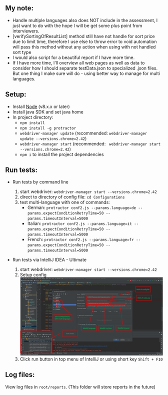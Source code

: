 ## My note:
* Handle multiple languages also does NOT include in the assessment, I just want to do with the hope I will be get some plus point from interviewers.
* [verifySortingOfResultList] method still have not handle for sort price due to limit time, therefore I use else to throw error to void automation will pass this method without any action when using with not handled sort type
* I would also script for a beautiful report if I have more time.
* If I have more time, I'll overview all web pages as well as data to consider how I should separate testData.json to specialized .json files.
But one thing I make sure will do - using better way to manage for multi languages.

## Setup:
* Install [Node](http://nodejs.org) (v8.x.x or later)
* Install java SDK and set java home
* In project directory:
    * `npm install`
    * `npm install -g protractor`
    * `webdriver-manager update` (recommended:  `webdriver-manager update --versions.chrome=2.42`)
    * `webdriver-manager start` (recommended: ` webdriver-manager start --versions.chrome=2.42`)
    * `npm i` to install the project dependencies

## Run tests:
* Run tests by command line
    1. start webdriver: `webdriver-manager start --versions.chrome=2.42`
    2. direct to directory of config file: `cd Configurations`
    3. test multi-language with one of commands:
        * German: `protractor conf2.js --params.language=de --params.expectConditionRetryTime=50 --params.timeoutInterval=5000`
        * Italian: `protractor conf2.js --params.language=it --params.expectConditionRetryTime=50 --params.timeoutInterval=5000`
        * French: `protractor conf2.js --params.language=fr --params.expectConditionRetryTime=50 --params.timeoutInterval=5000`
        
* Run tests via IntelliJ IDEA - Ultimate
    1. start webdriver: `webdriver-manager start --versions.chrome=2.42`
    2. Setup config
![_guidline/media/intelliJ_config.png](_guidline/media/intelliJ_config.png)
    3. Click run button in top menu of IntelliJ or using short key `Shift + F10`
    
## Log files: 
View log files in `root/reports`.
(This folder will store reports in the future)